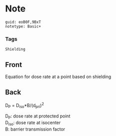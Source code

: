 # Note
```
guid: eoB0F,9BxT
notetype: Basic+
```

### Tags
```
Shielding
```

## Front
Equation for dose rate at a point based on shielding

## Back
D<sub>P</sub> = D<sub>iso</sub>*B/(d<sub>pri</sub>)<sup>2</sup><div>
<div>D<sub>P</sub>: dose rate at protected point</div><div>D<sub>iso</sub>: dose rate at isocenter</div><div>B: barrier transmission factor</div></div>
